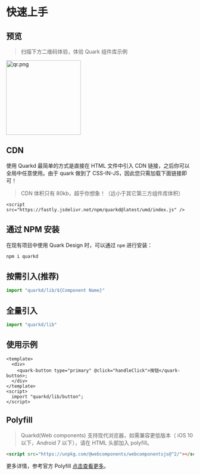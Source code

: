 # 快速上手

## 预览

> 扫描下方二维码体验，体验 Quark 组件库示例

<img src="https://m.hellobike.com/resource/helloyun/15697/3_81B_qrcode_quark-design.hellobike.com.png?x-oss-process=image/quality,q_80" width="200" alt="qr.png">

## CDN

使用 Quarkd 最简单的方式是直接在 HTML 文件中引入 CDN 链接，之后你可以全局中任意使用。由于 quark 做到了 CSS-IN-JS，因此您只需加载下面链接即可！

> CDN 体积只有 80kb，超乎你想象！（远小于其它第三方组件库体积）


```
<script src="https://fastly.jsdelivr.net/npm/quarkd@latest/umd/index.js" />
```

## 通过 NPM 安装

在现有项目中使用 Quark Design 时，可以通过 `npm` 进行安装：

```bash
npm i quarkd
```

## 按需引入(推荐)

```js
import "quarkd/lib/${Component Name}"
```

## 全量引入
```js
import "quarkd/lib"
```

## 使用示例

```tsx
<template>
  <div>
    <quark-button type="primary" @click="handleClick">按钮</quark-button>;
  </div>
</template>
<script>
  import "quarkd/lib/button";
</script>
```

## Polyfill

> Quarkd(Web components) 支持现代浏览器，如需兼容更低版本（ iOS 10 以下，Android 7 以下），请在 HTML 头部加入 polyfill。

```html
<script src="https://unpkg.com/@webcomponents/webcomponentsjs@^2/"></script>
```

更多详情，参考官方 Polyfill [点击查看更多](https://www.webcomponents.org/polyfills)。


